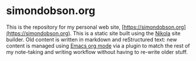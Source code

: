 # simondobson.org

This is the repository for my personal web site,
[https://simondobson.org](https://simondobson.org). This is a static
site built using the [Nikola](https://getnikola.com) site builder. Old
content is written in markdown and reStructured text: new content is
managed using [Emacs org mode](https://orgmode.org/) via a plugin to
match the rest of my note-taking and writing workflow without having
to re-write older stuff.
